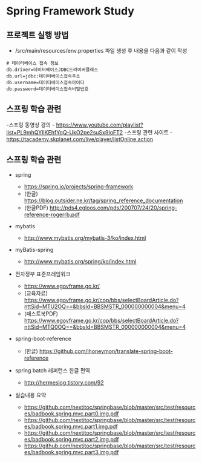 # Spring Framework Study

## 프로젝트 실행 방법
* /src/main/resources/env.properties 파일 생성 후 내용을 다음과 같이 작성
~~~
# 데이터베이스 접속 정보
db.driver=데이터베이스JDBC드라이버클래스
db.url=jdbc:데이터베이스접속주소
db.username=데이터베이스접속아이디
db.password=데이터베이스접속비밀번호
~~~

## 스프링 학습 관련
-스프링 동영상 강의
	- https://www.youtube.com/playlist?list=PL9mhQYIlKEhfYqQ-UkO2pe2suSx9IoFT2
-스프링 관련 사이트
	- https://tacademy.skplanet.com/live/player/listOnline.action

## 스프링 학습 관련
- spring
	- https://spring.io/projects/spring-framework
	- (한글) https://blog.outsider.ne.kr/tag/spring_reference_documentation
	- (한글PDF) http://pds4.egloos.com/pds/200707/24/20/spring-reference-rogerrb.pdf

- mybatis
	- http://www.mybatis.org/mybatis-3/ko/index.html

- myBatis-spring
	- http://www.mybatis.org/spring/ko/index.html
	
- 전자정부 표준프레임워크
	- https://www.egovframe.go.kr/
	- (교육자료) https://www.egovframe.go.kr/cop/bbs/selectBoardArticle.do?nttSid=MTU2OQ==&bbsId=BBSMSTR_000000000004&menu=4
	- (패스트북PDF) https://www.egovframe.go.kr/cop/bbs/selectBoardArticle.do?nttSid=MTQ0OQ==&bbsId=BBSMSTR_000000000004&menu=4

- spring-boot-reference
	- (한글) https://github.com/ihoneymon/translate-spring-boot-reference

- spring batch 레퍼런스 한글 편역 
	- http://hermeslog.tistory.com/92

- 실습내용 요약
	- https://github.com/nextitoc/springbase/blob/master/src/test/resources/badbook.spring.mvc.part0.img.pdf
	- https://github.com/nextitoc/springbase/blob/master/src/test/resources/badbook.spring.mvc.part1.img.pdf
	- https://github.com/nextitoc/springbase/blob/master/src/test/resources/badbook.spring.mvc.part2.img.pdf
	- https://github.com/nextitoc/springbase/blob/master/src/test/resources/badbook.spring.mvc.part3.img.pdf